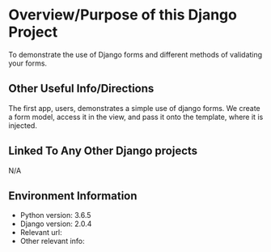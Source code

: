 # Overview/Purpose of this Django Project
To demonstrate the use of Django forms and different methods of validating your forms.

## Other Useful Info/Directions
The first app, users, demonstrates a simple use of django forms. We create a form model, access it in the view, and pass it onto the template, where it is injected.

## Linked To Any Other Django projects
N/A


## Environment Information
* Python version: 3.6.5
* Django version: 2.0.4
* Relevant url:
* Other relevant info:
